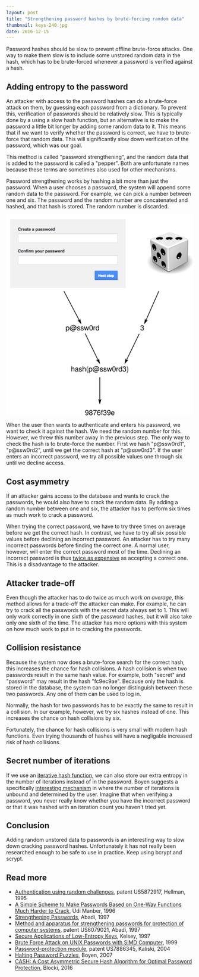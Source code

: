 ```yaml
---
layout: post
title: "Strengthening password hashes by brute-forcing random data"
thumbnail: keys-240.jpg
date: 2016-12-15
---
```


Password hashes should be slow to prevent offline brute-force attacks. One way to make them slow is to include some unstored random data in the hash, which has to be brute-forced whenever a password is verified against a hash.

## Adding entropy to the password

An attacker with access to the password hashes can do a brute-force attack on them, by guessing each password from a dictionary. To prevent this, verification of passwords should be relatively slow. This is typically done by a using a slow hash function, but an alternative is to make the password a little bit longer by adding some random data to it. This means that if we want to verify whether the password is correct, we have to brute-force that random data. This will significantly slow down verification of the password, which was our goal.

This method is called "password strengthening", and the random data that is added to the password is called a "pepper". Both are unfortunate names because these terms are sometimes also used for other mechanisms.

Password strengthening works by hashing a bit more than just the password. When a user chooses a password, the system will append some random data to the password. For example, we can pick a number between one and six. The password and the random number are concatenated and hashed, and that hash is stored. The random number is discarded.

![The password and random data are hashed](/images/secret-salt-save-password.png)

When the user then wants to authenticate and enters his password, we want to check it against the hash. We need the random number for this. However, we threw this number away in the previous step. The only way to check the hash is to brute-force the number. First we hash "p@ssw0rd1", "p@ssw0rd2", until we get the correct hash at "p@ssw0rd3". If the user enters an incorrect password, we try all possible values one through six until we decline access.

## Cost asymmetry

If an attacker gains access to the database and wants to crack the passwords, he would also have to crack the random data. By adding a random number between one and six, the attacker has to perform six times as much work to crack a password.

When trying the correct password, we have to try three times on average before we get the correct hash. In contrast, we have to try all six possible values before declining an incorrect password. An attacker has to try many incorrect passwords before finding the correct one. A normal user, however, will enter the correct password most of the time. Declining an incorrect password is thus [twice as expensive](https://security.stackexchange.com/questions/144536/secret-salts-why-do-they-slow-down-attacker-more-than-they-do-me) as accepting a correct one. This is a disadvantage to the attacker.

## Attacker trade-off

Even though the attacker has to do twice as much work *on average*, this method allows for a trade-off the attacker can make. For example, he can try to crack all the passwords with the secret data always set to 1. This will only work correctly in one sixth of the password hashes, but it will also take only one sixth of the time. The attacker has more options with this system on how much work to put in to cracking the passwords.

## Collision resistance

Because the system now does a brute-force search for the correct hash, this increases the chance for hash collisions. A hash collision is when two passwords result in the same hash value. For example, both "secret" and "password" may result in the hash "fc9ec9ae". Because only the hash is stored in the database, the system can no longer distinguish between these two passwords. Any one of them can be used to log in.

Normally, the hash for two passwords has to be exactly the same to result in a collision. In our example, however, we try six hashes instead of one. This increases the chance on hash collisions by six.

Fortunately, the chance for hash collisions is very small with modern hash functions. Even trying thousands of hashes will have a negligable increased risk of hash collisions.

## Secret number of iterations

If we use an [iterative hash function](/2016/05/25/iterative-password-hashing/), we can also store our extra entropy in the number of iterations instead of in the password. Boyen suggests a specifically [interesting mechanism](http://crypto.stanford.edu/~xb//security07/hkdf.pdf) in where the number of iterations is unbound and determined by the user. Imagine that when verifying a password, you never really know whether you have the incorrect password or that it was hashed with an iteration count you haven't tried yet.

## Conclusion

Adding random unstored data to passwords is an interesting way to slow down cracking password hashes. Unfortunately it has not really been researched enough to be safe to use in practice. Keep using bcrypt and scrypt.

## Read more

* [Authentication using random challenges](https://www.google.com/patents/US5872917), patent US5872917, Hellman, 1995
* [A Simple Scheme to Make Passwords Based on One-Way Functions Much Harder to Crack](http://webglimpse.net/trial/bins/TR94-34.pdf), Udi Manber, 1996
* [Strengthening Passwords](https://pdfs.semanticscholar.org/b855/6c4b4276bbf5451cc0875731b0b0574f0162.pdf), Abadi, 1997
* [Method and apparatus for strengthening passwords for protection of computer systems](https://www.google.com/patents/US6079021), patent US6079021, Abadi, 1997
* [Secure Applications of Low-Entropy Keys](https://www.schneier.com/academic/paperfiles/paper-low-entropy.pdf), Kelsey, 1997
* [Brute Force Attack on UNIX Passwords with SIMD Computer](https://www.usenix.org/legacy/events/sec99/full_papers/kedem/kedem.pdf), 1999
* [Password-protection module](https://www.google.com/patents/US7886345), patent US7886345, Kaliski, 2004
* [Halting Password Puzzles](http://crypto.stanford.edu/~xb//security07/hkdf.pdf), Boyen, 2007
* [CASH: A Cost Asymmetric Secure Hash Algorithm for Optimal Password Protection](https://arxiv.org/pdf/1509.00239.pdf), Blocki, 2016
